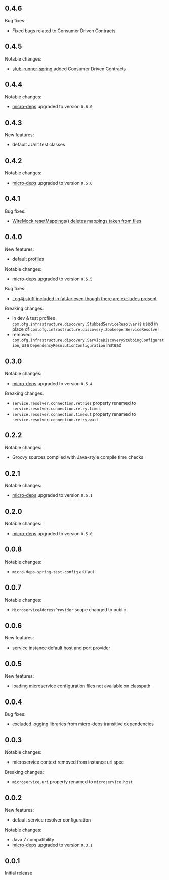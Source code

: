 0.4.6
------
Bug fixes:
* Fixed bugs related to Consumer Driven Contracts

0.4.5
------
Notable changes:
* [stub-runner-spring](https://github.com/4finance/stub-runner-spring) added Consumer Driven Contracts

0.4.4
------
Notable changes:
* [micro-deps](https://github.com/4finance/micro-deps) upgraded to version `0.6.0`

0.4.3
-----
New features:
* default JUnit test classes

0.4.2
------
Notable changes:
* [micro-deps](https://github.com/4finance/micro-deps) upgraded to version `0.5.6`

0.4.1
------
Bug fixes:
* [WireMock.resetMappings() deletes mappings taken from files](https://github.com/4finance/micro-deps-spring-config/issues/3)

0.4.0
-----
New features:
* default profiles

Notable changes:
* [micro-deps](https://github.com/4finance/micro-deps) upgraded to version `0.5.5`

Bug fixes:
* [Log4j stuff included in fatJar even though there are excludes present](https://github.com/4finance/micro-deps-spring-config/issues/1)

Breaking changes:
* in dev & test profiles `com.ofg.infrastructure.discovery.StubbedServiceResolver` is used in place of `com.ofg.infrastructure.discovery.ZookeeperServiceResolver`
* removed `com.ofg.infrastructure.discovery.ServiceDiscoveryStubbingConfiguration`, use `DependencyResolutionConfiguration` instead

0.3.0
-----
Notable changes:
* [micro-deps](https://github.com/4finance/micro-deps) upgraded to version `0.5.4`

Breaking changes:
* `service.resolver.connection.retries` property renamed to `service.resolver.connection.retry.times`
* `service.resolver.connection.timeout` property renamed to `service.resolver.connection.retry.wait`

0.2.2
-----
Notable changes:
* Groovy sources compiled with Java-style compile time checks 

0.2.1
-----
Notable changes:
* [micro-deps](https://github.com/4finance/micro-deps) upgraded to version `0.5.1`

0.2.0
-----
Notable changes:
* [micro-deps](https://github.com/4finance/micro-deps) upgraded to version `0.5.0`

0.0.8
-----
Notable changes:
* `micro-deps-spring-test-config` artifact 

0.0.7
-----
Notable changes:
* `MicroserviceAddressProvider` scope changed to public

0.0.6
-----
New features:
* service instance default host and port provider

0.0.5
-----
New features:
* loading microservice configuration files not available on classpath

0.0.4
-----
Bug fixes:
* excluded logging libraries from micro-deps transitive dependencies

0.0.3
-----
Notable changes:
* microservice context removed from instance uri spec

Breaking changes:
* `microservice.uri` property renamed to `microservice.host`

0.0.2
-----
New features:
* default service resolver configuration

Notable changes:
* Java 7 compatibility
* [micro-deps](https://github.com/4finance/micro-deps) upgraded to version `0.3.1`

0.0.1
-----
Initial release